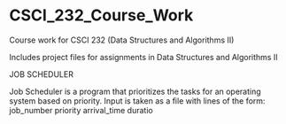 # CSCI_232_Course_Work
Course work for CSCI 232 (Data Structures and Algorithms II)

Includes project files for assignments in Data Structures and Algorithms II


JOB SCHEDULER

Job Scheduler is a program that prioritizes the tasks for an operating system based on priority. Input is taken as a file with lines of the form:
job_number priority arrival_time duratio
